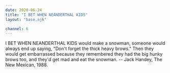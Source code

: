 ```yaml
---
date: 2020-06-24
title: "I BET WHEN NEANDERTHAL KIDS"
layout: "base.njk"

channel: 6
---
```


I BET WHEN NEANDERTHAL KIDS would make a snowman, someone would always
end up saying, "Don't forget the thick heavy brows."  Then they would get
embarrassed because they remembered they had the big hunky brows too, and
they'd get mad and eat the snowman.
		-- Jack Handey, The New Mexican, 1988.

